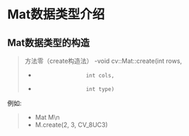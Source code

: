 # Mat数据类型介绍

## Mat数据类型的构造
> 方法零（create构造法）
>-void cv::Mat::create(int rows,
>-                     int cols,                   
>-                     int type)
                     
例如:
>- Mat M\n
>- M.create(2, 3, CV_8UC3)
